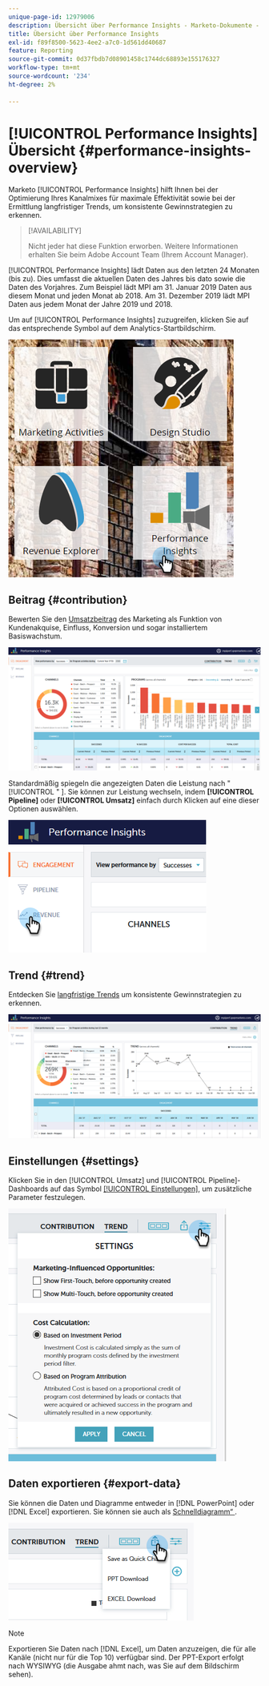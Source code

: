 ```yaml
---
unique-page-id: 12979006
description: Übersicht über Performance Insights - Marketo-Dokumente - Produktdokumentation
title: Übersicht über Performance Insights
exl-id: f89f8500-5623-4ee2-a7c0-1d561dd40687
feature: Reporting
source-git-commit: 0d37fbdb7d08901458c1744dc68893e155176327
workflow-type: tm+mt
source-wordcount: '234'
ht-degree: 2%

---
```


# [!UICONTROL Performance Insights] Übersicht {#performance-insights-overview}

Marketo [!UICONTROL Performance Insights] hilft Ihnen bei der Optimierung Ihres Kanalmixes für maximale Effektivität sowie bei der Ermittlung langfristiger Trends, um konsistente Gewinnstrategien zu erkennen.

>[!AVAILABILITY]
>
>Nicht jeder hat diese Funktion erworben. Weitere Informationen erhalten Sie beim Adobe Account Team (Ihrem Account Manager).

[!UICONTROL Performance Insights] lädt Daten aus den letzten 24 Monaten (bis zu). Dies umfasst die aktuellen Daten des Jahres bis dato sowie die Daten des Vorjahres. Zum Beispiel lädt MPI am 31. Januar 2019 Daten aus diesem Monat und jeden Monat ab 2018. Am 31. Dezember 2019 lädt MPI Daten aus jedem Monat der Jahre 2019 und 2018.

Um auf [!UICONTROL Performance Insights] zuzugreifen, klicken Sie auf das entsprechende Symbol auf dem Analytics-Startbildschirm.

![](assets/one.png)

## Beitrag {#contribution}

Bewerten Sie den [Umsatzbeitrag](/help/marketo/product-docs/reporting/performance-insights/performance-insights-contribution-overview.md) des Marketing als Funktion von Kundenakquise, Einfluss, Konversion und sogar installiertem Basiswachstum.

![](assets/two.png)

Standardmäßig spiegeln die angezeigten Daten die Leistung nach &quot;[!UICONTROL &quot; &#x200B;]. Sie können zur Leistung wechseln, indem **[!UICONTROL Pipeline]** oder **[!UICONTROL Umsatz]** einfach durch Klicken auf eine dieser Optionen auswählen.

![](assets/3.png)

## Trend {#trend}

Entdecken Sie [langfristige Trends](/help/marketo/product-docs/reporting/performance-insights/performance-insights-trend-overview.md) um konsistente Gewinnstrategien zu erkennen.

![](assets/4.png)

## Einstellungen {#settings}

Klicken Sie in den [!UICONTROL Umsatz] und [!UICONTROL Pipeline]-Dashboards auf das Symbol [[!UICONTROL Einstellungen]](/help/marketo/product-docs/reporting/performance-insights/performance-insights-settings.md), um zusätzliche Parameter festzulegen.

![](assets/5.png)

## Daten exportieren {#export-data}

Sie können die Daten und Diagramme entweder in [!DNL PowerPoint] oder [!DNL Excel] exportieren. Sie können sie auch als [Schnelldiagramm“ ](/help/marketo/product-docs/reporting/performance-insights/performance-insights-quick-charts.md).

![](assets/6.png)

>[!NOTE]
>
>Exportieren Sie Daten nach [!DNL Excel], um Daten anzuzeigen, die für alle Kanäle (nicht nur für die Top 10) verfügbar sind. Der PPT-Export erfolgt nach WYSIWYG (die Ausgabe ahmt nach, was Sie auf dem Bildschirm sehen).
